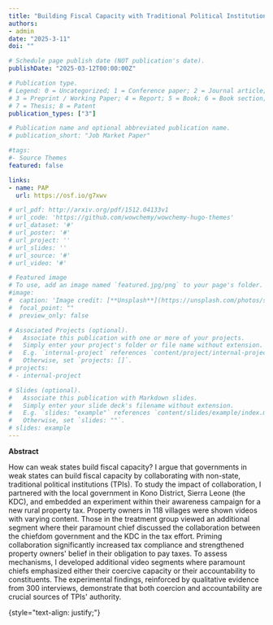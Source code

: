 ```yaml
---
title: "Building Fiscal Capacity with Traditional Political Institutions: Experimental and Qualitative Evidence from Sierra Leone"
authors:
- admin
date: "2025-3-11"
doi: ""

# Schedule page publish date (NOT publication's date).
publishDate: "2025-03-12T00:00:00Z"

# Publication type.
# Legend: 0 = Uncategorized; 1 = Conference paper; 2 = Journal article;
# 3 = Preprint / Working Paper; 4 = Report; 5 = Book; 6 = Book section;
# 7 = Thesis; 8 = Patent
publication_types: ["3"]

# Publication name and optional abbreviated publication name.
# publication_short: "Job Market Paper"

#tags:
#- Source Themes
featured: false

links:
- name: PAP
  url: https://osf.io/g7xwv

# url_pdf: http://arxiv.org/pdf/1512.04133v1
# url_code: 'https://github.com/wowchemy/wowchemy-hugo-themes'
# url_dataset: '#'
# url_poster: '#'
# url_project: ''
# url_slides: ''
# url_source: '#'
# url_video: '#'

# Featured image
# To use, add an image named `featured.jpg/png` to your page's folder. 
#image:
#  caption: 'Image credit: [**Unsplash**](https://unsplash.com/photos/s9CC2SKySJM)'
#  focal_point: ""
#  preview_only: false

# Associated Projects (optional).
#   Associate this publication with one or more of your projects.
#   Simply enter your project's folder or file name without extension.
#   E.g. `internal-project` references `content/project/internal-project/index.md`.
#   Otherwise, set `projects: []`.
# projects:
# - internal-project

# Slides (optional).
#   Associate this publication with Markdown slides.
#   Simply enter your slide deck's filename without extension.
#   E.g. `slides: "example"` references `content/slides/example/index.md`.
#   Otherwise, set `slides: ""`.
# slides: example
---
```


**Abstract** 

How can weak states build fiscal capacity? I argue that governments in weak states can build fiscal capacity by collaborating with non-state, traditional political institutions (TPIs). To study the impact of collaboration, I partnered with the local government in Kono District, Sierra Leone (the KDC), and embedded an experiment within their awareness campaign for a new rural property tax. Property owners in 118 villages were shown videos with varying content. Those in the treatment group viewed an additional segment where their paramount chief discussed the collaboration between the chiefdom government and the KDC in the tax effort. Priming collaboration significantly increased tax compliance and strengthened property owners' belief in their obligation to pay taxes. To assess mechanisms, I developed additional video segments where paramount chiefs emphasized either their coercive capacity or their accountability to constituents. The experimental findings, reinforced by qualitative evidence from 300 interviews, demonstrate that both coercion and accountability are crucial sources of TPIs' authority.



{style="text-align: justify;"}
